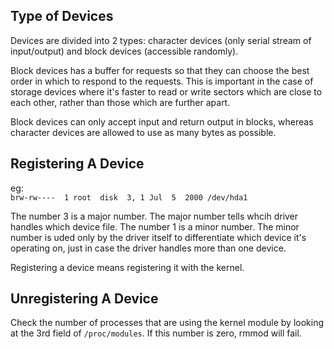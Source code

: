 ## Type of Devices ## 

Devices are divided into 2 types: character devices (only serial stream of input/output) and block devices (accessible randomly). 

Block devices has a buffer for requests so that they can choose the best order in which to respond to the requests. This is important in the case of storage devices where it's faster to read or write sectors which are close to each other, rather than those which are further apart. 

Block devices can only accept input and return output in blocks, whereas character devices are allowed to use as many bytes as possible. 

## Registering A Device ##   
eg:   
``` brw-rw----  1 root  disk  3, 1 Jul  5  2000 /dev/hda1 ```    
   
The number 3 is a major number. The major number tells whcih driver handles which device file. The number 1 is a minor number. The minor number is uded only by the driver itself to differentiate which device it's operating on, just in case the driver handles more than one device.    

Registering a device means registering it with the kernel.    

## Unregistering A Device ## 

Check the number of processes that are using the kernel module by looking at the 3rd field of ``` /proc/modules ```. If this number is zero, rmmod will fail. 
